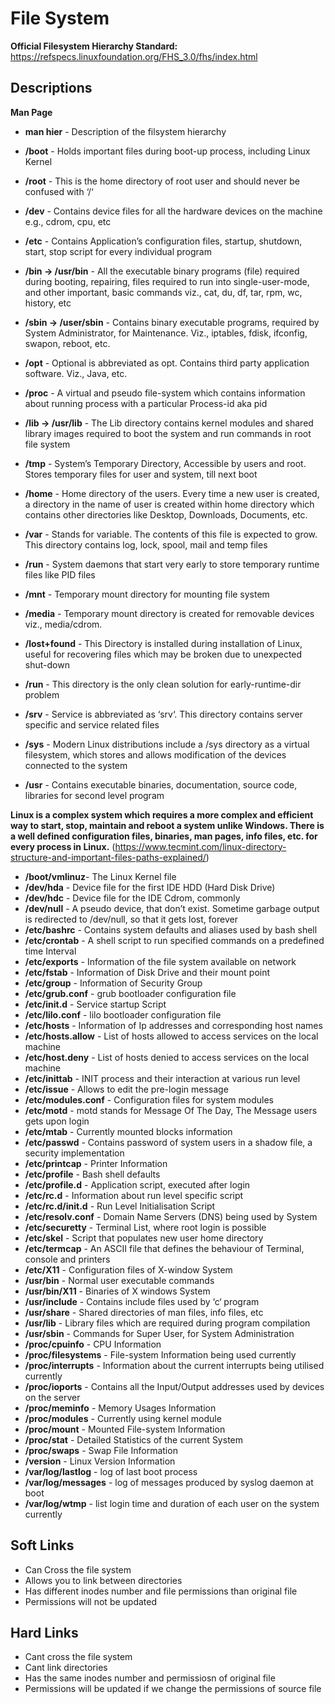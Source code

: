 # File System

**Official Filesystem Hierarchy Standard:** https://refspecs.linuxfoundation.org/FHS_3.0/fhs/index.html

## Descriptions

**Man Page**
- **man hier** - Description of the filsystem hierarchy

- **/boot** - Holds important files during boot-up process, including Linux Kernel
- **/root** - This is the home directory of root user and should never be confused with ‘/‘
- **/dev** - Contains device files for all the hardware devices on the machine e.g., cdrom, cpu, etc
- **/etc** - Contains Application’s configuration files, startup, shutdown, start, stop script for every individual program
- **/bin -> /usr/bin** - All the executable binary programs (file) required during booting, repairing, files required to run into single-user-mode, and other important, basic commands viz., cat, du, df, tar, rpm, wc, history, etc 
- **/sbin -> /user/sbin** - Contains binary executable programs, required by System Administrator, for Maintenance. Viz., iptables, fdisk, ifconfig, swapon, reboot, etc.
- **/opt** - Optional is abbreviated as opt. Contains third party application software. Viz., Java, etc.
- **/proc** - A virtual and pseudo file-system which contains information about running process with a particular Process-id aka pid
- **/lib -> /usr/lib** - The Lib directory contains kernel modules and shared library images required to boot the system and run commands in root file system
- **/tmp** - System’s Temporary Directory, Accessible by users and root. Stores temporary files for user and system, till next boot
- **/home** - Home directory of the users. Every time a new user is created, a directory in the name of user is created within home directory which contains other directories like Desktop, Downloads, Documents, etc.
- **/var** - Stands for variable. The contents of this file is expected to grow. This directory contains log, lock, spool, mail and temp files
- **/run** - System daemons that start very early to store temporary runtime files like PID files
- **/mnt** - Temporary mount directory for mounting file system
- **/media** - Temporary mount directory is created for removable devices viz., media/cdrom.
- **/lost+found** - This Directory is installed during installation of Linux, useful for recovering files which may be broken due to unexpected shut-down
- **/run** - This directory is the only clean solution for early-runtime-dir problem
- **/srv** - Service is abbreviated as ‘srv‘. This directory contains server specific and service related files
- **/sys** - Modern Linux distributions include a /sys directory as a virtual filesystem, which stores and allows modification of the devices connected to the system
- **/usr** - Contains executable binaries, documentation, source code, libraries for second level program

**Linux is a complex system which requires a more complex and efficient way to start, stop, maintain and reboot a system unlike Windows. There is a well defined configuration files, binaries, man pages, info files, etc. for every process in Linux.** (https://www.tecmint.com/linux-directory-structure-and-important-files-paths-explained/)

- **/boot/vmlinuz**- The Linux Kernel file
- **/dev/hda** - Device file for the first IDE HDD (Hard Disk Drive)
- **/dev/hdc** - Device file for the IDE Cdrom, commonly
- **/dev/null** - A pseudo device, that don’t exist. Sometime garbage output is redirected to /dev/null, so that it gets lost, forever
- **/etc/bashrc** - Contains system defaults and aliases used by bash shell
- **/etc/crontab** - A shell script to run specified commands on a predefined time Interval
- **/etc/exports** - Information of the file system available on network
- **/etc/fstab** - Information of Disk Drive and their mount point
- **/etc/group** - Information of Security Group
- **/etc/grub.conf** - grub bootloader configuration file
- **/etc/init.d** - Service startup Script
- **/etc/lilo.conf** - lilo bootloader configuration file
- **/etc/hosts** - Information of Ip addresses and corresponding host names
- **/etc/hosts.allow** - List of hosts allowed to access services on the local machine
- **/etc/host.deny** - List of hosts denied to access services on the local machine
- **/etc/inittab** - INIT process and their interaction at various run level
- **/etc/issue** - Allows to edit the pre-login message
- **/etc/modules.conf** - Configuration files for system modules
- **/etc/motd** - motd stands for Message Of The Day, The Message users gets upon login
- **/etc/mtab** - Currently mounted blocks information
- **/etc/passwd** - Contains password of system users in a shadow file, a security implementation
- **/etc/printcap** - Printer Information
- **/etc/profile** - Bash shell defaults
- **/etc/profile.d** - Application script, executed after login
- **/etc/rc.d** - Information about run level specific script
- **/etc/rc.d/init.d** - Run Level Initialisation Script
- **/etc/resolv.conf** - Domain Name Servers (DNS) being used by System
- **/etc/securetty** - Terminal List, where root login is possible
- **/etc/skel** - Script that populates new user home directory
- **/etc/termcap** - An ASCII file that defines the behaviour of Terminal, console and printers
- **/etc/X11** - Configuration files of X-window System
- **/usr/bin** - Normal user executable commands
- **/usr/bin/X11** - Binaries of X windows System
- **/usr/include** - Contains include files used by ‘c‘ program
- **/usr/share** - Shared directories of man files, info files, etc
- **/usr/lib** - Library files which are required during program compilation
- **/usr/sbin** - Commands for Super User, for System Administration
- **/proc/cpuinfo** - CPU Information
- **/proc/filesystems** - File-system Information being used currently
- **/proc/interrupts** - Information about the current interrupts being utilised currently
- **/proc/ioports** - Contains all the Input/Output addresses used by devices on the server
- **/proc/meminfo** - Memory Usages Information
- **/proc/modules** - Currently using kernel module
- **/proc/mount** - Mounted File-system Information
- **/proc/stat** - Detailed Statistics of the current System
- **/proc/swaps** - Swap File Information
- **/version** - Linux Version Information
- **/var/log/lastlog** - log of last boot process
- **/var/log/messages** - log of messages produced by syslog daemon at boot
- **/var/log/wtmp** - list login time and duration of each user on the system currently

## Soft Links

- Can Cross the file system
- Allows you to link between directories
- Has different inodes number and file permissions than original file
- Permissions will not be updated

## Hard Links

- Cant cross the file system
- Cant link directories
- Has the same inodes number and permissiosn of original file
- Permissions will be updated if we change the permissions of source file

